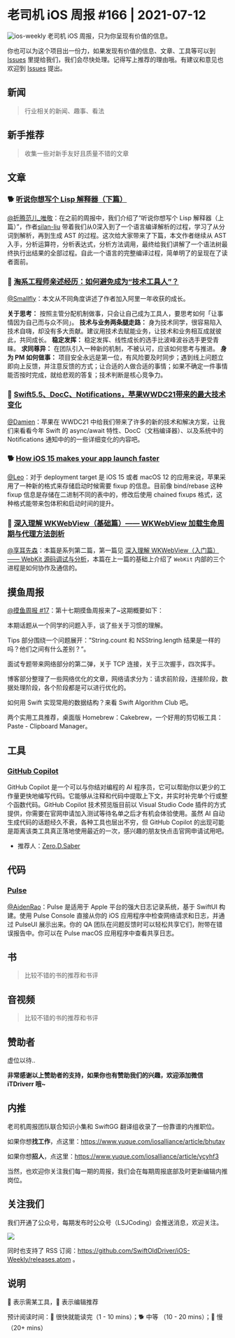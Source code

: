 # 老司机 iOS 周报 #166 | 2021-07-12

![ios-weekly](https://github.com/SwiftOldDriver/iOS-Weekly/blob/master/assets/ios-weekly.png?raw=true)
老司机 iOS 周报，只为你呈现有价值的信息。

你也可以为这个项目出一份力，如果发现有价值的信息、文章、工具等可以到 [Issues](https://github.com/SwiftOldDriver/iOS-Weekly/issues) 里提给我们，我们会尽快处理。记得写上推荐的理由哦。有建议和意见也欢迎到 [Issues](https://github.com/SwiftOldDriver/iOS-Weekly/issues) 提出。

## 新闻

> 行业相关的新闻、趣事、看法

## 新手推荐

> 收集一些对新手友好且质量不错的文章

## 文章

### 🐕 [听说你想写个 Lisp 解释器（下篇）](https://mp.weixin.qq.com/s?__biz=Mzg4MjU2Mzc1MQ==&mid=2247486230&idx=1&sn=b11b86685064968edd023851c47a981a&chksm=cf5584def8220dc83ff16b3c2216f555d481735b51c2687c433243953b1515b4cf1a7ab1c806&token=232571047&lang=zh_CN#rd)

[@折腾范儿_唯敬](https://weibo.com/agvicking)：在之前的周报中，我们介绍了“听说你想写个 Lisp 解释器（上篇）”，作者[silan-liu](https://github.com/silan-liu) 带着我们从0深入到了一个语言编译解析的过程，学习了从分词到解析，再到生成 AST 的过程。这次给大家带来了下篇，本文作者继续从 AST 入手，分析运算符，分析表达式，分析方法调用，最终给我们讲解了一个语法树最终执行出结果的全部过程。自此一个语言的完整编译过程，简单明了的呈现在了读者面前。


### 🐎 [淘系工程师亲述经历：如何避免成为“技术工具人”？](https://mp.weixin.qq.com/s/qBgEjtcTTVuZsAK6j0SEMw)

[@Smallfly](https://github.com/iostalks)：本文从不同角度讲述了作者加入阿里一年收获的成长。

**关于思考：** 按照主管分配机制做事，只会让自己成为工具人，要思考如何「让事情因为自己而与众不同」。
**技术与业务两条腿走路：** 身为技术同学，很容易陷入技术自嗨，却没有多大贡献。建议用技术去赋能业务，让技术和业务相互成就彼此，共同成长。
**稳定发挥：** 稳定发挥、线性成长的选手比波峰波谷选手更受青睐。
**求同尊异：** 在团队引入一种新的机制，不被认可，应该如何思考与推进。
**身为 PM 如何做事：** 项目安全永远是第一位，有风险要及时同步；遇到线上问题立即向上反馈，并注意反馈的方式；让合适的人做合适的事情；如果不确定一件事情能否按时完成，就给悲观的答复；技术判断是核心竞争力。

### 🐎 [Swift5.5、DocC、Notifications，苹果WWDC21带来的最大技术变化](https://mp.weixin.qq.com/s/jw0R-83z9oCnVoffwy-ykg)

[@Damien](https://github.com/ZengyiMa)：苹果在 WWDC21 中给我们带来了许多的新的技术和解决方案，让我们来看看今年 Swift 的 async/await 特性、DocC（文档编译器）、以及系统中的 Notifications 通知中的的一些详细变化的内容吧。

### 🐕 [How iOS 15 makes your app launch faster](https://medium.com/geekculture/how-ios-15-makes-your-app-launch-faster-51cf0aa6c520)

[@Leo](https://github.com/leomobiledeveloper)：对于 deployment target 是 iOS 15 或者 macOS 12 的应用来说，苹果采用了一种新的格式来存储启动时候需要 fixup 的信息。目前像 bind/rebase 这种 fixup 信息是存储在二进制不同的表中的，修改后使用 chained fixups 格式，这种格式能带来包体积和启动时间的提升。

### 🐢 [深入理解 WKWebView（基础篇）—— WKWebView 加载生命周期与代理方法剖析](https://mp.weixin.qq.com/s/ZFui9IiMTWyLXGKZlbnzwQ)

[@享耳先森](https://github.com/iblacksun)：本篇是系列第二篇，第一篇见 [深入理解 WKWebView（入门篇）—— WebKit 源码调试与分析](https://mp.weixin.qq.com/s/VdkVBIQwj7WkAk8-5wppmQ)，本篇在上一篇的基础上介绍了 `WebKit` 内部的三个进程是如何协作及通信的。

## 摸鱼周报

[@摸鱼周报 #17](https://mp.weixin.qq.com/s/3vukUOskJzoPyES2R7rJNg)：第十七期摸鱼周报来了~这期概要如下：

 本期话题从一个同学的问题入手，谈了些关于习惯的理解。

Tips 部分围绕一个问题展开：”String.count 和 NSString.length 结果是一样的吗？他们之间有什么差别？“。

面试专题带来网络部分的第二弹，关于 TCP 连接，关于三次握手，四次挥手。

博客部分整理了一些网络优化的文章，网络请求分为：请求前阶段，连接阶段，数据处理阶段，各个阶段都是可以进行优化的。

如何用 Swift 实现常用的数据结构？来看 Swift Algorithm Club 吧。

两个实用工具推荐，桌面版 Homebrew：Cakebrew，一个好用的剪切板工具：Paste - Clipboard Manager。

## 工具

### [GitHub Copilot](https://copilot.github.com/)

GitHub Copilot 是一个可以与你结对编程的 AI 程序员，它可以帮助你以更少的工作量更快地编写代码。它能够从注释和代码中提取上下文，并实时补完单个行或整个函数代码。GitHub Copilot 技术预览版目前以 Visual Studio Code 插件的方式提供，你需要在官网申请加入测试等待名单之后才有机会体验使用。虽然 AI 自动生成代码的话题经久不衰，各种工具也层出不穷，但 GitHub Copilot 的出现可能是距离该类工具真正落地使用最近的一次，感兴趣的朋友快点击官网申请试用吧。

* 推荐人：[Zero.D.Saber](https://github.com/faimin)

## 代码

### [Pulse](https://github.com/kean/Pulse)

[@AidenRao](https://weibo.com/AidenRao)：Pulse 是适用于 Apple 平台的强大日志记录系统，基于 SwiftUI 构建。使用 Pulse Console 直接从你的 iOS 应用程序中检查网络请求和日志，并通过 PulseUI 展示出来。你的 QA 团队在问题反馈时可以轻松共享它们，附带在错误报告中。你可以在 Pulse macOS 应用程序中查看共享日志。

## 书

> 比较不错的书的推荐和书评

## 音视频

> 比较不错的书的推荐和书评

## 赞助者

虚位以待..

**非常感谢以上赞助者的支持，如果你也有赞助我们的兴趣，欢迎添加微信 iTDriverr 哦~**

## 内推

老司机周报团队联合知识小集和 SwiftGG 翻译组收录了一份靠谱的内推职位。

如果你想**找工作**，点这里：https://www.yuque.com/iosalliance/article/bhutav

如果你想**招人**，点这里：https://www.yuque.com/iosalliance/article/ycyhf3

当然，也欢迎你关注我们每一期的周报，我们会在每期周报底部及时更新编辑内推岗位。

## 关注我们

我们开通了公众号，每期发布时公众号（LSJCoding）会推送消息，欢迎关注。

![](https://github.com/SwiftOldDriver/iOS-Weekly/blob/master/assets/qrcode_for_wechat.jpg?raw=true)

同时也支持了 RSS 订阅：https://github.com/SwiftOldDriver/iOS-Weekly/releases.atom 。

## 说明

🚧 表示需某工具，🌟 表示编辑推荐

预计阅读时间：🐎 很快就能读完（1 - 10 mins）；🐕 中等 （10 - 20 mins）；🐢 慢（20+ mins）
